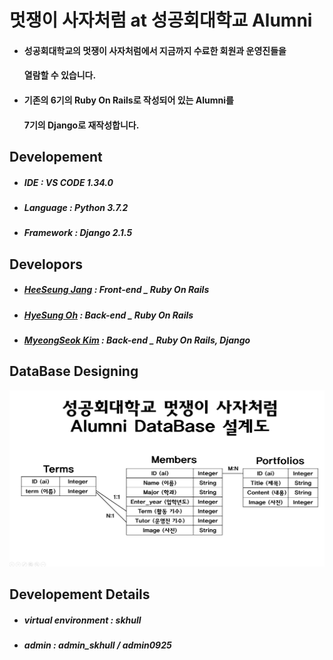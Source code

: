 # 멋쟁이 사자처럼 at 성공회대학교 Alumni

- #### 성공회대학교의 멋쟁이 사자처럼에서 지금까지 수료한 회원과 운영진들을 

  #### 열람할 수 있습니다.

- #### 기존의 6기의 Ruby On Rails로 작성되어 있는 Alumni를 

  #### 7기의 Django로 재작성합니다.



## Developement

- ##### IDE : VS CODE 1.34.0

- ##### Language : Python 3.7.2

- ##### Framework : Django 2.1.5



## Developors

- ##### **[HeeSeung Jang](https://github.com/jangheeseung)** : *Front-end* 	  _ Ruby On Rails

- ##### **[HyeSung Oh](https://github.com/hyesungoh)** : *Back-end*             _ Ruby On Rails

- ##### **[MyeongSeok Kim](https://github.com/myeongs14)** : *Back-end*    _ Ruby On Rails, Django



## DataBase Designing

![home](https://github.com/audtjr9514/SKHU_LikeLion_Alumni_Ver_Django/blob/master/DB_Designing.JPG)



## Developement Details

- ##### virtual environment : skhull

- ##### **admin** : admin_skhull / admin0925